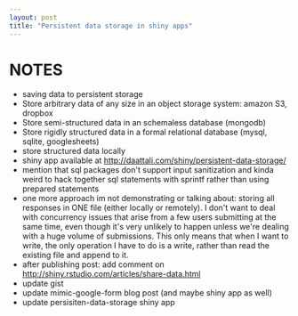 ```yaml
---
layout: post
title: "Persistent data storage in shiny apps"
---
```



NOTES
====
- saving data to persistent storage
- Store arbitrary data of any size in an object storage system: amazon S3, dropbox
- Store semi-structured data in an schemaless database (mongodb)
- Store rigidly structured data in a formal relational database (mysql, sqlite, googlesheets)
- store structured data locally
- shiny app available at http://daattali.com/shiny/persistent-data-storage/
- mention that sql packages don't support input sanitization and kinda weird to hack together sql statements with sprintf rather than using prepared statements  
- one more approach im not demonstrating or talking about: storing all responses in ONE file (either locally or remotely). I don't want to deal with concurrency issues that arise from a few users submitting at the same time, even though it's very unlikely to happen unless we're dealing with a huge volume of submissions. This only means that when I want to write, the only operation I have to do is a write, rather than read the existing file and append to it.
- after publishing post: add comment on http://shiny.rstudio.com/articles/share-data.html
- update gist
- update mimic-google-form blog post (and maybe shiny app as well)
- update persisiten-data-storage shiny app
